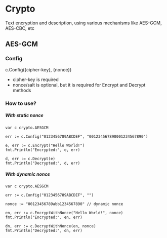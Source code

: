 # Crypto
Text encryption and description, using various mechanisms like AES-GCM, AES-CBC, etc

## AES-GCM
### Config
c.Config({cipher-key}, {nonce})
- cipher-key is required
- nonce/salt is optional, but it is required for Encrypt and Decrypt methods

### How to use?
##### With static nonce
````
var c crypto.AESGCM

err := c.Config("0123456789ABCDEF", "001234567890001234567890")

e, err := c.Encrypt("Hello World!")
fmt.Println("Encrypted:", e, err)

d, err := c.Decrypt(e)
fmt.Println("Decrypted:", d, err)
````

##### With dynamic nonce
````
var c crypto.AESGCM

err := c.Config("0123456789ABCDEF", "")

nonce := "00123456789abb1234567890" // dynamic nonce

en, err := c.EncryptWithNonce("Hello World!", nonce)
fmt.Println("Encrypted:", en, err)

dn, err := c.DecryptWithNonce(en, nonce)
fmt.Println("Decrypted:", dn, err)
````
